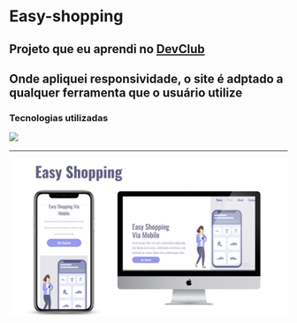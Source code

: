 # Easy-shopping

<h2>Projeto que eu aprendi no <a href="https://rodolfomori.com.br">DevClub</a> </h2>
<h2>Onde apliquei responsividade, o site é adptado a qualquer ferramenta que o usuário utilize</h2>

<h3>Tecnologias utilizadas</h3>

  <img src="https://img.shields.io/badge/HTML5-E34F26?style=for-the-badge&logo=html5&logoColor=white"/> <img src="https://img.shields.io/badge/CSS3-1572B6?style=for-the-badge&logo=css3&logoColor=white" alt=""/>
_________
<img src="https://github.com/Thiagohpaes/easy-shopping/blob/main/img/Easy%20Shopping.png?raw=true" alt="easy-tela"/>
